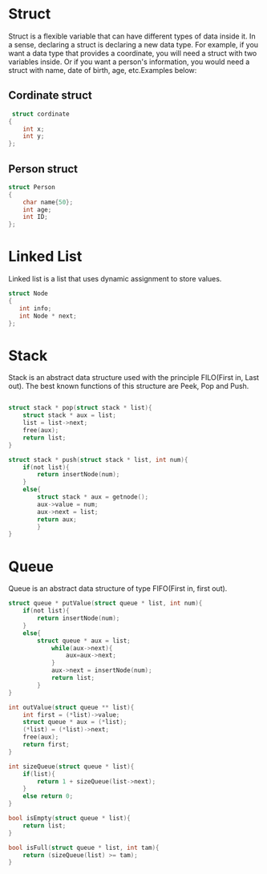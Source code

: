 # Struct
Struct is a flexible variable that can have different types of data inside it. In a sense, declaring a struct is declaring a new data type.
For example, if you want a data type that provides a coordinate, you will need a struct with two variables inside. Or if you want a person's information, you would need a struct with name, date of birth, age, etc.Examples below:

## Cordinate struct
```c
 struct cordinate
{
    int x;
    int y;
};
```

## Person struct

```c
struct Person
{
    char name{50};
    int age;
    int ID;
};
```

# Linked List
 Linked list is a list that uses dynamic assignment to store values.
 ```c
 struct Node
{
    int info;
    int Node * next;
};
```
 
# Stack

Stack is an abstract data structure used with the principle FILO(First in, Last out). The best known functions of this structure are Peek, Pop and Push.

```C

struct stack * pop(struct stack * list){
    struct stack * aux = list;
    list = list->next;
    free(aux);
    return list;
}

struct stack * push(struct stack * list, int num){
    if(not list){
        return insertNode(num);
    }
    else{
        struct stack * aux = getnode();
        aux->value = num;
        aux->next = list;
        return aux;
        }
}
```

# Queue

Queue is an abstract data structure of type FIFO(First in, first out).

```C
struct queue * putValue(struct queue * list, int num){
    if(not list){
        return insertNode(num);
    }
    else{
        struct queue * aux = list;
            while(aux->next){
                aux=aux->next;
            }
            aux->next = insertNode(num);
            return list;
        }
}

int outValue(struct queue ** list){
    int first = (*list)->value;
    struct queue * aux = (*list);
    (*list) = (*list)->next;
    free(aux);
    return first;
}

int sizeQueue(struct queue * list){
    if(list){
        return 1 + sizeQueue(list->next);
    }
    else return 0;
}

bool isEmpty(struct queue * list){
    return list;
}

bool isFull(struct queue * list, int tam){
    return (sizeQueue(list) >= tam);
}

```


